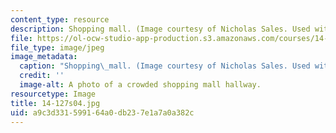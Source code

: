 ```yaml
---
content_type: resource
description: Shopping mall. (Image courtesy of Nicholas Sales. Used with permission.)
file: https://ol-ocw-studio-app-production.s3.amazonaws.com/courses/14-127-behavioral-economics-and-finance-spring-2004/a9c3d331599164a0db237e1a7a0a382c_14-127s04.jpg
file_type: image/jpeg
image_metadata:
  caption: "Shopping\_mall. (Image courtesy of Nicholas Sales. Used with permission.)"
  credit: ''
  image-alt: A photo of a crowded shopping mall hallway.
resourcetype: Image
title: 14-127s04.jpg
uid: a9c3d331-5991-64a0-db23-7e1a7a0a382c
---
```

